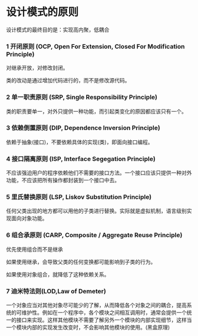 # 设计模式的原则
设计模式的最终目的是：实现高内聚，低耦合

### 1 开闭原则 (OCP, Open For Extension, Closed For Modification Principle)
对继承开放，对修改封闭。

类的改动是通过增加代码进行的，而不是修改源代码。

### 2 单一职责原则 (SRP, Single Responsibility Principle)

类的职责要单一，对外只提供一种功能，而引起类变化的原因都应该只有一个。

### 3 依赖倒置原则 (DIP, Dependence Inversion Principle)

依赖于抽象(接口)，不要依赖具体的实现(类)，即面向接口编程。

### 4 接口隔离原则 (ISP, Interface Segegation Principle)

不应该强迫用户的程序依赖他们不需要的接口方法。一个接口应该只提供一种对外功能，不应该把所有操作都封装到一个接口中去。

### 5 里氏替换原则 (LSP, Liskov Substitution Principle)

任何父类出现的地方都可以用他的子类进行替换。实际就是虚拟机制，语言级别实现面向对象功能。

### 6 组合承原则 (CARP, Composite / Aggregate Reuse Principle)

优先使用组合而不是继承

如果使用继承，会导致父类的任何变换都可能影响到子类的行为。

如果使用对象组合，就降低了这种依赖关系。

### 7 迪米特法则(LOD,Law of Demeter)

一个对象应当对其他对象尽可能少的了解，从而降低各个对象之间的耦合，提高系统的可维护性。例如在一个程序中，各个模块之间相互调用时，通常会提供一个统一的接口来实现。这样其他模块不需要了解另外一个模块的内部实现细节，这样当一个模块内部的实现发生改变时，不会影响其他模块的使用。(黑盒原理)